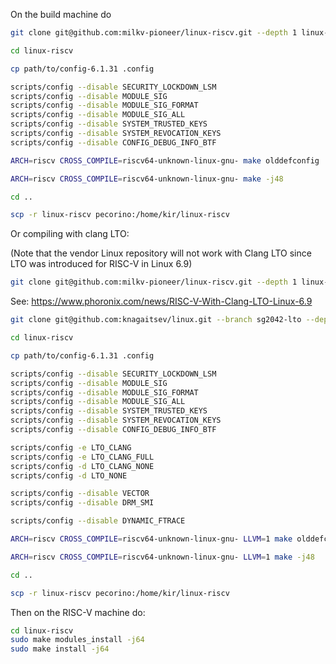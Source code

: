 On the build machine do

```bash
git clone git@github.com:milkv-pioneer/linux-riscv.git --depth 1 linux-riscv

cd linux-riscv

cp path/to/config-6.1.31 .config

scripts/config --disable SECURITY_LOCKDOWN_LSM
scripts/config --disable MODULE_SIG
scripts/config --disable MODULE_SIG_FORMAT
scripts/config --disable MODULE_SIG_ALL
scripts/config --disable SYSTEM_TRUSTED_KEYS
scripts/config --disable SYSTEM_REVOCATION_KEYS
scripts/config --disable CONFIG_DEBUG_INFO_BTF

ARCH=riscv CROSS_COMPILE=riscv64-unknown-linux-gnu- make olddefconfig

ARCH=riscv CROSS_COMPILE=riscv64-unknown-linux-gnu- make -j48

cd ..

scp -r linux-riscv pecorino:/home/kir/linux-riscv
```

Or compiling with clang LTO:

(Note that the vendor Linux repository will not work with Clang LTO since LTO was introduced for RISC-V in Linux 6.9)

```bash
git clone git@github.com:milkv-pioneer/linux-riscv.git --depth 1 linux-riscv
```

See: https://www.phoronix.com/news/RISC-V-With-Clang-LTO-Linux-6.9

```bash
git clone git@github.com:knagaitsev/linux.git --branch sg2042-lto --depth 1 linux-riscv

cd linux-riscv

cp path/to/config-6.1.31 .config

scripts/config --disable SECURITY_LOCKDOWN_LSM
scripts/config --disable MODULE_SIG
scripts/config --disable MODULE_SIG_FORMAT
scripts/config --disable MODULE_SIG_ALL
scripts/config --disable SYSTEM_TRUSTED_KEYS
scripts/config --disable SYSTEM_REVOCATION_KEYS
scripts/config --disable CONFIG_DEBUG_INFO_BTF

scripts/config -e LTO_CLANG
scripts/config -e LTO_CLANG_FULL
scripts/config -d LTO_CLANG_NONE
scripts/config -d LTO_NONE

scripts/config --disable VECTOR
scripts/config --disable DRM_SMI

scripts/config --disable DYNAMIC_FTRACE

ARCH=riscv CROSS_COMPILE=riscv64-unknown-linux-gnu- LLVM=1 make olddefconfig

ARCH=riscv CROSS_COMPILE=riscv64-unknown-linux-gnu- LLVM=1 make -j48

cd ..

scp -r linux-riscv pecorino:/home/kir/linux-riscv
```

Then on the RISC-V machine do:

```bash
cd linux-riscv
sudo make modules_install -j64
sudo make install -j64
```

